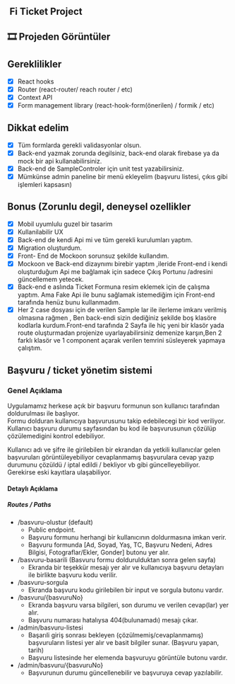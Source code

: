 ##  Fi Ticket Project

## **🎞 Projeden Görüntüler**





## Gereklilikler

- [x] React hooks
- [x] Router (react-router/ reach router / etc)
- [x] Context API
- [x] Form management library (react-hook-form(önerilen) / formik / etc)

## Dikkat edelim

- [x] Tüm formlarda gerekli validasyonlar olsun.
- [x] Back-end yazmak zorunda degilsiniz, back-end olarak firebase ya da mock bir api kullanabilirsiniz.
- [x] Back-end de SampleControler için unit test yazabilirsiniz.
- [x] Mümkünse admin paneline bir menü ekleyelim (başvuru listesi, çıkıs gibi işlemleri kapsasın)

## Bonus (Zorunlu degil, deneysel ozellikler

- [x] Mobil uyumlulu guzel bir tasarim
- [x] Kullanilabilir UX
- [x] Back-end de kendi Api mi ve tüm gerekli kurulumları yaptım.
- [x] Migration oluşturdum.
- [x] Front- End de Mockoon sorunsuz şekilde kullandım.
- [x] Mockoon ve Back-end dizaynımı birebir yaptım ,ileride Front-end i kendi oluşturduğum Api me bağlamak için sadece Çıkış Portunu /adresini güncellemem yetecek.
- [x] Back-end e aslında Ticket Formuna resim eklemek için de çalışma yaptım. Ama Fake Api ile bunu sağlamak istemediğim için Front-end tarafında henüz bunu kullanmadım.
- [x] Her 2 case dosyası için de verilen Sample lar ile ilerleme imkanı verilmiş olmasına rağmen , Ben back-endi sizin dediğiniz şekilde boş klasöre kodlarla kurdum.Front-end tarafında 2 Sayfa ile hiç yeni bir klasör yada route oluşturmadan projenize uyarlayabilirsiniz demenize karşın,Ben 2 farklı klasör ve 1 component açarak verilen temrini süsleyerek yapmaya çalıştım.

## Başvuru / ticket yönetim sistemi

### Genel Açıklama

Uygulamamız herkese açık bir başvuru formunun son kullanıcı tarafından doldurulması ile başlıyor.  
Formu dolduran kullanıcıya başvurusunu takip edebilecegi bir kod veriliyor. Kullanıcı başvuru durumu sayfasından bu kod ile başvurusunun çözülüp çözülemedigini kontrol edebiliyor.

Kullanıcı adı ve şifre ile girilebilen bir ekrandan da yetkili kullanıcılar gelen başvuruları görüntüleyebiliyor cevaplanmamış başvurulara cevap yazıp durumunu çözüldü / iptal edildi / bekliyor vb gibi güncelleyebiliyor. Gerekirse eski kayıtlara ulaşabiliyor.

#### Detaylı Açıklama

##### Routes / Paths

- /basvuru-olustur (default)
  - Public endpoint.
  - Başvuru formunu herhangi bir kullanıcının doldurmasına imkan verir.
  - Başvuru formunda \[Ad, Soyad, Yaş, TC, Başvuru Nedeni, Adres Bilgisi, Fotograflar/Ekler, Gonder\] butonu yer alır.
- /basvuru-basarili (Basvuru formu doldurulduktan sonra gelen sayfa)
  - Ekranda bir teşekkür mesajı yer alır ve kullanıcıya başvuru detayları ile birlikte başvuru kodu verilir.
- /basvuru-sorgula
  - Ekranda başvuru kodu girilebilen bir input ve sorgula butonu vardır.
- /basvuru/{basvuruNo}
  - Ekranda başvuru varsa bilgileri, son durumu ve verilen cevap(lar) yer alır.
  - Başvuru numarası hatalıysa 404(bulunamadı) mesajı çıkar.
- /admin/basvuru-listesi
  - Başarıli giriş sonrası bekleyen (çözülmemiş/cevaplanmamış) başvuruların listesi yer alır ve basit bilgiler sunar. (Başvuru yapan, tarih)
  - Başvuru listesinde her elemenda başvuruyu görüntüle butonu vardır.
- /admin/basvuru/{basvuruNo}
  - Başvurunun durumu güncellenebilir ve başvuruya cevap yazılabilir.
